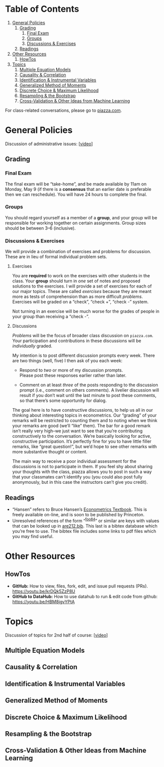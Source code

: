 
# Table of Contents

1.  [General Policies](#orgb6bc574)
    1.  [Grading](#org0fc94d0)
        1.  [Final Exam](#org74afd64)
        2.  [Groups](#org9c84ad0)
        3.  [Discussions & Exercises](#orgb9d4493)
    2.  [Readings](#org47a5dc2)
2.  [Other Resources](#org6834b9c)
    1.  [HowTos](#org3464582)
3.  [Topics](#org8baa82d)
    1.  [Multiple Equation Models](#org65b77d6)
    2.  [Causality & Correlation](#orgecba1a7)
    3.  [Identification & Instrumental Variables](#org3af3d6f)
    4.  [Generalized Method of Moments](#org77bd377)
    5.  [Discrete Choice & Maximum Likelihood](#orgbea8757)
    6.  [Resampling &  the Bootstrap](#orgf2f1d39)
    7.  [Cross-Validation & Other Ideas from Machine Learning](#orgecd9d5e)

For class-related conversations, please go to [piazza.com](https://piazza.com/class/km9z4xiuham24j).


<a id="orgb6bc574"></a>

# General Policies

Discussion of administrative issues: [[video](https://drive.google.com/file/d/1lrcl99dxnaH2APiQ7d5EwppcpMbhpM8-)]


<a id="org0fc94d0"></a>

## Grading


<a id="org74afd64"></a>

### Final Exam

The final exam will be &ldquo;take-home&rdquo;, and be made available by 11am on
Monday, May 9 (if there is a **consensus** that an earlier date is
preferable then we can reschedule).  You will have 24 hours to
complete the final.


<a id="org9c84ad0"></a>

### Groups

You should regard yourself as a member of a **group**, and your
group will be responsible for working together on certain
assignments.  Group sizes should be between 3&#x2013;6 (inclusive).  


<a id="orgb9d4493"></a>

### Discussions & Exercises

We will provide a combination of exercises and problems for
discussion.  These are in lieu of formal individual problem sets.  

1.  Exercises

    You are **required** to work on the exercises with other students in
    the class.  Your **group** should turn in *one* set of notes and
    proposed solutions to the exercises.   I will provide a set of
    exercises for each of our major topics.   These are called
    *exercises* because they are meant more as tests of comprehension
    than as more difficult *problems*.  Exercises will be graded on a
    &ldquo;check&rdquo;, &ldquo;check +&rdquo;, &ldquo;check -&rdquo; system.  
    
    Not turning in an exercise will be much worse for the grades of
    people in your group than receiving a &ldquo;check -&rdquo;.

2.  Discussions

    *Problems* will be the focus of broader class discussion on `piazza.com`.  Your
    participation and contributions in these discussions will be
    *individually* graded.
    
    My intention is to post different discussion prompts every week.
    There are two things (well, five) I then ask of you each week: 
    
    -   Respond to *two* or more of my discussion prompts.  
        Please post these responses earlier rather than later.
    
    -   Comment on at least *three* of the posts responding to the
        discussion prompt (i.e., comment on others comments).  A
        livelier discussion will result if you don&rsquo;t wait until the
        last minute to post these comments, so that there&rsquo;s some
        opportunity for dialog.
    
    The goal here is to have constructive discussions, to help us all
    in our thinking about interesting topics in econometrics.  Our
    &ldquo;grading&rdquo; of your remarks will be restricted to counting them and
    to noting when we think your remarks are good (we&rsquo;ll &ldquo;like&rdquo; them).
    The bar for a good remark isn&rsquo;t really very high&#x2013;we just want to
    see that you&rsquo;re contributing constructively to the conversation.
    We&rsquo;re basically looking for active, constructive participation.
    It&rsquo;s perfectly fine for you to have little filler remarks, like
    &ldquo;great question!&rdquo;, but we&rsquo;d hope to see other remarks with more
    substantive thought or content.
    
    The main way to receive a poor individual assessment for the
    discussions is not to participate in them.  If you feel shy about
    sharing your thoughts with the class, piazza allows you to post in
    such a way that your classmates can&rsquo;t identify you (you could also
    post fully anonymously, but in this case the instructors can&rsquo;t
    give you credit).


<a id="org47a5dc2"></a>

## Readings

-   &ldquo;Hansen&rdquo; refers to Bruce Hansen&rsquo;s [Econometrics Textbook](https://www.ssc.wisc.edu/~bhansen/econometrics/Econometrics.pdf).  This is
    freely available on-line, and is soon to be published by Princeton.
-   Unresolved references of the form &ldquo;<sup id="70bc29f9115e168f8de3f30f59f19fa5"><a href="#foo84" title="">foo84</a></sup>&rdquo; or similar are keys
    with values that can be looked up in
    [are212.bib](are212.bib).  This last is a bibtex database which
    you&rsquo;re free to use.  The bibtex file includes some links to pdf
    files which you may find useful.


<a id="org6834b9c"></a>

# Other Resources


<a id="org3464582"></a>

## HowTos

-   **GitHub:** How to view, files, fork, edit, and issue pull requests
    (PRs).  <https://youtu.be/krDQk5ZzP8U>
-   **GitHub to DataHub:** How to use datahub to run & edit code from github:  <https://youtu.be/HBM8jgvYPtA>


<a id="org8baa82d"></a>

# Topics

Discussion of topics for 2nd half of course: [[video](https://drive.google.com/file/d/1MmyeW71lNVixYoXcuJTHjdBk-Fu7kpq_)]


<a id="org65b77d6"></a>

## Multiple Equation Models


<a id="orgecba1a7"></a>

## Causality & Correlation


<a id="org3af3d6f"></a>

## Identification & Instrumental Variables


<a id="org77bd377"></a>

## Generalized Method of Moments


<a id="orgbea8757"></a>

## Discrete Choice & Maximum Likelihood


<a id="orgf2f1d39"></a>

## Resampling &  the Bootstrap


<a id="orgecd9d5e"></a>

## Cross-Validation & Other Ideas from Machine Learning

